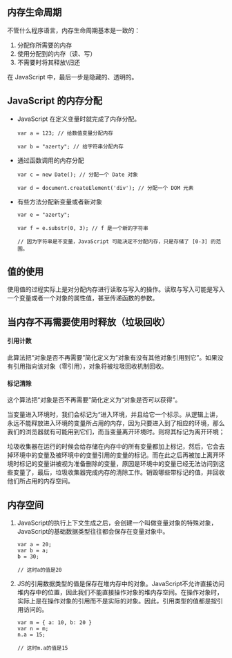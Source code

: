 ## 内存生命周期
不管什么程序语言，内存生命周期基本是一致的： 
1. 分配你所需要的内存
1. 使用分配到的内存（读、写）
1. 不需要时将其释放\归还

在 JavaScript 中，最后一步是隐藏的、透明的。
## JavaScript 的内存分配
- JavaScript 在定义变量时就完成了内存分配。
    ```
    var a = 123; // 给数值变量分配内存

    var b = "azerty"; // 给字符串分配内存
    ```
- 通过函数调用的内存分配
    ```
    var c = new Date(); // 分配一个 Date 对象

    var d = document.createElement('div'); // 分配一个 DOM 元素
    ```
- 有些方法分配新变量或者新对象
    ```
    var e = "azerty";

    var f = e.substr(0, 3); // f 是一个新的字符串

    // 因为字符串是不变量，JavaScript 可能决定不分配内存，只是存储了 [0-3] 的范围。
    ```
## 值的使用
使用值的过程实际上是对分配内存进行读取与写入的操作。读取与写入可能是写入一个变量或者一个对象的属性值，甚至传递函数的参数。
## 当内存不再需要使用时释放（垃圾回收）
#### 引用计数
此算法把“对象是否不再需要”简化定义为“对象有没有其他对象引用到它”。如果没有引用指向该对象（零引用），对象将被垃圾回收机制回收。
#### 标记清除
这个算法把“对象是否不再需要”简化定义为“对象是否可以获得”。

当变量进入环境时，我们会标记为“进入环境，并且给它一个标示。从逻辑上讲，永远不能释放进入环境的变量所占用的内存，因为只要进入到了相应的环境，那么我们的浏览器就有可能用到它们，而当变量离开环境时。则将其标记为离开环境；

垃圾收集器在运行的时候会给存储在内存中的所有变量都加上标记，然后，它会去掉环境中的变量及被环境中的变量引用的变量的标记。而在此之后再被加上离开环境时标记的变量讲被视为准备删除的变量，原因是环境中的变量已经无法访问到这些变量了，最后，垃圾收集器完成内存的清除工作。销毁哪些带标记的值，并回收他们所占用的内存空间。
## 内存空间
1. JavaScript的执行上下文生成之后，会创建一个叫做变量对象的特殊对象，JavaScript的基础数据类型往往都会保存在变量对象中。
    ```
    var a = 20;
    var b = a;
    b = 30;

    // 这时a的值是20
    ```
2. JS的引用数据类型的值是保存在堆内存中的对象。JavaScript不允许直接访问堆内存中的位置，因此我们不能直接操作对象的堆内存空间。在操作对象时，实际上是在操作对象的引用而不是实际的对象。因此，引用类型的值都是按引用访问的。
    ```
    var m = { a: 10, b: 20 }
    var n = m;
    n.a = 15;

    // 这时m.a的值是15
    ```


